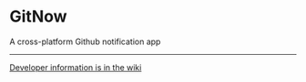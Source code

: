 # GitNow
A cross-platform Github notification app

***

[Developer information is in the wiki](https://github.com/devedge/GitNow/wiki)

<!-- To run after cloning the repository: <br>
`npm install && npm start`
<br><br>
Currently under development (check wiki)
<br><br>
<b>Go to:</b>
* [Dev Notes](#dev-notes)
* [Program Flow](#program-flow)
* [Folder Organization](#folder-organization)



## Dev Notes

  * Using `electron.atom.io v1.0.1` (http://electron.atom.io/)
  * <b>Cross-platform notifications:</b> `node-notifier` (https://www.npmjs.com/package/node-notifier)
  * <b>Watch a repository:</b> `githubhook` (https://www.npmjs.com/package/githubhook)
  * Example electron-style application: `webtorrent.io` (https://webtorrent.io/)
  * Electron.io API & tutorial application (https://github.com/electron/electron-api-demos)
  * npm modules imported: `electron-prebuilt`, `node-notifier`
  
<br>

## Program Flow

  * When `npm start` is entered, the `main.js` is executed
  * `main.js` starts the application and displays the homepage, `views/main.html`

<br>

## Folder Organization

 <i>Home directory</i>
 * main.js <i>(Program start)</i>
 * package.json <i>(Information about the application)</i>
 * repo-watch
   * <i>(code for watching repositories)</i>
 * styling <i>(code for application styling)</i>
    - style.css <i>(custom stylesheet for the application)</i>
    - bootstrap <i>(bootstrap stylesheet stuff. optional, it's just here if we need to use something)</i>
    - jquery <i>(to make the stylesheets work)</i>
    - materialize <i>(the current application theme, but could be replaced)</i> -->


